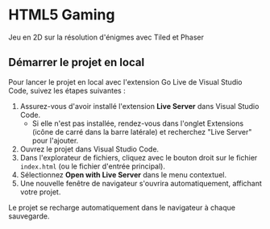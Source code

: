 # HTML5 Gaming

Jeu en 2D sur la résolution d'énigmes avec Tiled et Phaser

## Démarrer le projet en local

Pour lancer le projet en local avec l'extension Go Live de Visual Studio Code, suivez les étapes suivantes :

1. Assurez-vous d'avoir installé l'extension **Live Server** dans Visual Studio Code.
   - Si elle n'est pas installée, rendez-vous dans l'onglet Extensions (icône de carré dans la barre latérale) et recherchez "Live Server" pour l'ajouter.
2. Ouvrez le projet dans Visual Studio Code.
3. Dans l'explorateur de fichiers, cliquez avec le bouton droit sur le fichier `index.html` (ou le fichier d'entrée principal).
4. Sélectionnez **Open with Live Server** dans le menu contextuel.
5. Une nouvelle fenêtre de navigateur s'ouvrira automatiquement, affichant votre projet.

Le projet se recharge automatiquement dans le navigateur à chaque sauvegarde.
